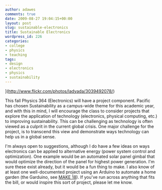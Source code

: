 ```yaml
---
author: adawes
comments: true
date: 2009-08-27 19:04:15+00:00
layout: post
slug: sustainable-electronics
title: Sustainable Electronics
wordpress_id: 226
categories:
- college
- physics
- teaching
tags:
- design
- electronics
- physics
- sustainability
---
```


<span class="caption">](http://www.flickr.com/photos/ladyada/3039492078/)</span>

This fall Physics 364 (Electronics) will have a project component. Pacific has chosen Sustainability as a campus-wide theme for this academic year, and with this in mind, I will encourage the class to consider projects that explore the application of technology (electronics, physical computing, etc.) to improving sustainability. This can be challenging as technology is often viewed as a culprit in the current global crisis. One major challenge for the project, is to transcend this view and demonstrate ways technology can help us in a global sense.

<!-- more -->

I'm always open to suggestions, although I do have a few ideas on ways electronics can be applied to alternative energy (power system control and optimization). One example would be an automated solar panel gimbal that would optimize the direction of the panel for highest power generation. I'm sure these exist already, but it would be a fun thing to make. I also know of at least one well-documented project using an Arduino to automate a home garden (the Garduino, see [MAKE 18](http://makezine.com/18/)). If you've run across anything that fits the bill, or would inspire this sort of project, please let me know.
